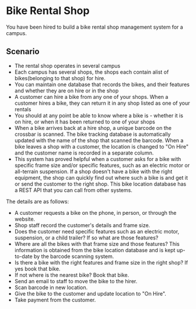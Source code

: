 # Bike Rental Shop

You have been hired to build a bike rental shop management system for a campus.

## Scenario

- The rental shop operates in several campus
- Each campus has several shops, the shops each contain alist of bikes(belonging to that shop) for hire.
- You can maintain one database that records the bikes, and their features and whether they are on hire or in the shop
- A customer can hire a bike from any one of your shops. When a customer hires a bike, they can return it in any shop listed as one of your rentals
- You should at any point be able to know where a bike is - whether it is on hire, or when it has been returned to one of your shops
- When a bike arrives back at a hire shop, a unique barcode on the crossbar is scanned. The bike tracking database is automatically updated with the name of the shop that scanned the barcode. When a bike leaves a shop with a customer, the location is changed to "On Hire" and the customer name is recorded in a separate column.
- This system has proved helpful when a customer asks for a bike with specific frame size and/or specific features, such as an electric motor or all-terrain suspension. If a shop doesn't have a bike with the right equipment, the shop can quickly find out where such a bike is and get it or send the customer to the right shop. This bike location database has a REST API that you can call from other systems.

The details are as follows:

- A customer requests a bike on the phone, in person, or through the website.
- Shop staff record the customer's details and frame size.
- Does the customer need specific features such as an electric motor, suspension, or a child trailer? If so what are those features?
- Where are all the bikes with that frame size and those features? This information is obtained from the bike location database and is kept up-to-date by the barcode scanning system.
- Is there a bike with the right features and frame size in the right shop? If yes book that bike.
- If not where is the nearest bike? Book that bike.
- Send an email to staff to move the bike to the hirer.
- Scan barcode in new location.
- Give the bike to the customer and update location to "On Hire".
- Take payment from the customer.
